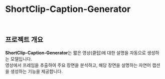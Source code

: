 # ShortClip-Caption-Generator
<br>

## 프로젝트 개요
**ShortClip-Caption-Generator**는 짧은 영상(클립)에 대한 설명을 자동으로 생성하는 모델입니다.<br>
영상에서 프레임을 추출하여 주요 장면을 분석하고, 해당 장면을 설명하는 자연어 캡션을 생성하는 기능을 제공합니다.